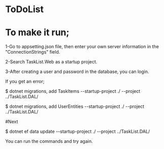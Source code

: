 # ToDoList

# To make it run;

1-Go to appsetting.json file, then enter your own server information in the "ConnectionStrings" field.

2-Search TaskList.Web as a startup project.

3-After creating a user and password in the database, you can login.

If you get an error;

$ dotnet migrations, add TaskItems --startup-project ./ --project ../TaskList.DAL/

$ dotnet migrations, add UserEntities --startup-project ./ --project ../TaskList.DAL/

#Next

$ dotnet ef data update --startup-project ./ --project ../TaskList.DAL/

You can run the commands and try again.
